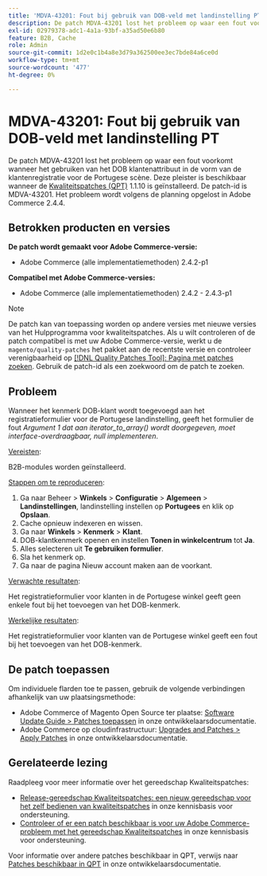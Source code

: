 ```yaml
---
title: 'MDVA-43201: Fout bij gebruik van DOB-veld met landinstelling PT'
description: De patch MDVA-43201 lost het probleem op waar een fout voorkomt wanneer het gebruiken van het DOB klantenattribuut in de vorm van de klantenregistratie voor de Portugese scène. Deze patch is beschikbaar wanneer [Quality Patches Tool (QPT)] (/help/announcements/adobe-commerce-announcements/magento-quality-patches-released-new-tool-to-self-serve-quality-patches.md) 1.1.10 is geïnstalleerd. De patch-id is MDVA-43201. Het probleem wordt volgens de planning opgelost in Adobe Commerce 2.4.4.
exl-id: 02979378-adc1-4a1a-93bf-a35ad50e6b80
feature: B2B, Cache
role: Admin
source-git-commit: 1d2e0c1b4a8e3d79a362500ee3ec7bde84a6ce0d
workflow-type: tm+mt
source-wordcount: '477'
ht-degree: 0%

---
```


# MDVA-43201: Fout bij gebruik van DOB-veld met landinstelling PT

De patch MDVA-43201 lost het probleem op waar een fout voorkomt wanneer het gebruiken van het DOB klantenattribuut in de vorm van de klantenregistratie voor de Portugese scène. Deze pleister is beschikbaar wanneer de [Kwaliteitspatches (QPT)](/help/announcements/adobe-commerce-announcements/magento-quality-patches-released-new-tool-to-self-serve-quality-patches.md) 1.1.10 is geïnstalleerd. De patch-id is MDVA-43201. Het probleem wordt volgens de planning opgelost in Adobe Commerce 2.4.4.

## Betrokken producten en versies

**De patch wordt gemaakt voor Adobe Commerce-versie:**

* Adobe Commerce (alle implementatiemethoden) 2.4.2-p1

**Compatibel met Adobe Commerce-versies:**

* Adobe Commerce (alle implementatiemethoden) 2.4.2 - 2.4.3-p1

>[!NOTE]
>
>De patch kan van toepassing worden op andere versies met nieuwe versies van het Hulpprogramma voor kwaliteitspatches. Als u wilt controleren of de patch compatibel is met uw Adobe Commerce-versie, werkt u de `magento/quality-patches` het pakket aan de recentste versie en controleer verenigbaarheid op [[!DNL Quality Patches Tool]: Pagina met patches zoeken](https://devdocs.magento.com/quality-patches/tool.html#patch-grid). Gebruik de patch-id als een zoekwoord om de patch te zoeken.

## Probleem

Wanneer het kenmerk DOB-klant wordt toegevoegd aan het registratieformulier voor de Portugese landinstelling, geeft het formulier de fout *Argument 1 dat aan iterator_to_array() wordt doorgegeven, moet interface-overdraagbaar, null implementeren*.

<u>Vereisten</u>:

B2B-modules worden geïnstalleerd.

<u>Stappen om te reproduceren</u>:

1. Ga naar Beheer > **Winkels** > **Configuratie** > **Algemeen** > **Landinstellingen**, landinstelling instellen op **Portugees** en klik op **Opslaan**.
1. Cache opnieuw indexeren en wissen.
1. Ga naar **Winkels** > **Kenmerk** > **Klant**.
1. DOB-klantkenmerk openen en instellen **Tonen in winkelcentrum** tot **Ja**.
1. Alles selecteren uit **Te gebruiken formulier**.
1. Sla het kenmerk op.
1. Ga naar de pagina Nieuw account maken aan de voorkant.

<u>Verwachte resultaten</u>:

Het registratieformulier voor klanten in de Portugese winkel geeft geen enkele fout bij het toevoegen van het DOB-kenmerk.

<u>Werkelijke resultaten</u>:

Het registratieformulier voor klanten van de Portugese winkel geeft een fout bij het toevoegen van het DOB-kenmerk.

## De patch toepassen

Om individuele flarden toe te passen, gebruik de volgende verbindingen afhankelijk van uw plaatsingsmethode:

* Adobe Commerce of Magento Open Source ter plaatse: [Software Update Guide > Patches toepassen](https://devdocs.magento.com/guides/v2.4/comp-mgr/patching/mqp.html) in onze ontwikkelaarsdocumentatie.
* Adobe Commerce op cloudinfrastructuur: [Upgrades and Patches > Apply Patches](https://devdocs.magento.com/cloud/project/project-patch.html) in onze ontwikkelaarsdocumentatie.

## Gerelateerde lezing

Raadpleeg voor meer informatie over het gereedschap Kwaliteitspatches:

* [Release-gereedschap Kwaliteitspatches: een nieuw gereedschap voor het zelf bedienen van kwaliteitspatches](/help/announcements/adobe-commerce-announcements/magento-quality-patches-released-new-tool-to-self-serve-quality-patches.md) in onze kennisbasis voor ondersteuning.
* [Controleer of er een patch beschikbaar is voor uw Adobe Commerce-probleem met het gereedschap Kwaliteitspatches](/help/support-tools/patches-available-in-qpt-tool/check-patch-for-magento-issue-with-magento-quality-patches.md) in onze kennisbasis voor ondersteuning.

Voor informatie over andere patches beschikbaar in QPT, verwijs naar [Patches beschikbaar in QPT](https://devdocs.magento.com/quality-patches/tool.html#patch-grid) in onze ontwikkelaarsdocumentatie.
